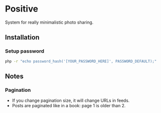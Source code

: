 Positive
========

System for really minimalistic photo sharing.

## Installation

### Setup password
~~~bash
php -r "echo password_hash('[YOUR_PASSWORD_HERE]', PASSWORD_DEFAULT);"
~~~

## Notes

### Pagination

* If you change pagination size, it will change URLs in feeds.
* Posts are paginated like in a book: page 1 is older than 2.